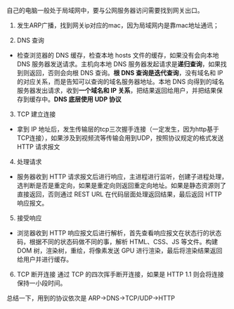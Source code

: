 
自己的电脑一般处于局域网中，要与公网服务器访问需要找到网关出口。 

1. 发生ARP广播，找到网关ip对应的mac，因为局域网内是靠mac地址通讯； 

2. DNS 查询
- 检查浏览器的 DNS 缓存，检查本地 hosts 文件的缓存，如果没有会向本地 DNS 服务器发送请求。主机向本地 DNS 服务器发起请求是**递归查询**，如果找到则返回，否则会向根 DNS 查询。**根 DNS 查询是迭代查询**，没有域名和 IP 的对应关系，而是告知可以查询的域名服务器地址。本地 DNS 向得到的域名服务器发出请求，收到**一个域名和 IP 关系**，把结果返回给用户，并把结果保存到缓存中。**DNS 底层使用 UDP 协议** 

3. TCP 建立连接
- 拿到 IP 地址后，发生传输层的tcp三次握手连接（一定发生，因为http基于TCP连接），如果涉及到视频流等传输会用到UDP，按照协议规定的格式发送 HTTP 请求报文

4. 处理请求
- 服务器收到 HTTP 请求报文后进行响应，主进程进行监听，创建子进程处理，选判断是否是重定向，如果是重定向则返回重定向地址。如果是静态资源则了直接返回，否则通过 REST URL 在代码层面处理返回结果，最后返回 HTTP 响应报文。

5. 接受响应
- 浏览器收到 HTTP 响应报文后进行解析，首先查看响应报文在状态行的状态码，根据不同的状态码做不同的事，解析 HTML、CSS、JS 等文件。构建 DOM 树，渲染树，重绘，将像素发送 GPU 进行渲染，最后将渲染结果返回给用户并进行缓存。

6. TCP 断开连接
通过 TCP 的四次挥手断开连接，如果是 HTTP 1.1 则会将连接保持一小段时间。

总结一下，用到的协议依次是 ARP->DNS->TCP/UDP->HTTP
